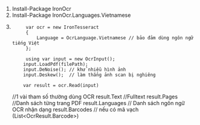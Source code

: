 1. Install-Package IronOcr
2. Install-Package IronOcr.Languages.Vietnamese
3. 
            var ocr = new IronTesseract
            {
                Language = OcrLanguage.Vietnamese // bảo đảm dùng ngôn ngữ tiếng Việt
            };

            using var input = new OcrInput();
           input.LoadPdf(filePath);
           input.DeNoise(); // khử nhiễu hình ảnh
           input.Deskew();  // làm thẳng ảnh scan bị nghiêng

           var result = ocr.Read(input)
   //1  vài tham số thường dùng OCR
           result.Text //Fulltext
           result.Pages //Danh sách từng trang PDF
           result.Languages // Danh sách ngôn ngữ OCR nhận dạng
           result.Barcodes // nếu có mã vạch  (List<OcrResult.Barcode>)
            
